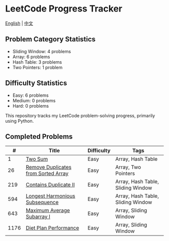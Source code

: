 # LeetCode Progress Tracker

[English](README.md) | [中文](README_chinese.md)

## Problem Category Statistics
- Sliding Window: 4 problems
- Array: 6 problems
- Hash Table: 3 problems
- Two Pointers: 1 problem

## Difficulty Statistics
- Easy: 6 problems
- Medium: 0 problems
- Hard: 0 problems

This repository tracks my LeetCode problem-solving progress, primarily using Python.

## Completed Problems

| # | Title | Difficulty | Tags |
|---|-------|------------|------|
| 1 | [Two Sum](./Python/1.two-sum.py) | Easy | Array, Hash Table |
| 26 | [Remove Duplicates from Sorted Array](./Python/26.remove-duplicates-from-sorted-array.py) | Easy | Array, Two Pointers |
| 219 | [Contains Duplicate II](./Python/219.contains-duplicate-ii.py) | Easy | Array, Hash Table, Sliding Window |
| 594 | [Longest Harmonious Subsequence](./Python/594.%20Longest%20Harmonious%20Subsequence.py) | Easy | Array, Hash Table, Sliding Window |
| 643 | [Maximum Average Subarray I](./Python/643.%20Maximum%20Average%20Subarray%20I.py) | Easy | Array, Sliding Window |
| 1176 | [Diet Plan Performance](./Python/1176.%20Diet%20Plan%20Performance.py) | Easy | Array, Sliding Window |

